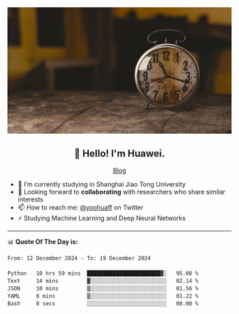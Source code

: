 <div align="center">
  <a href="https://github.com/JHW5981">
    <img src="./assets/background.jpg">
  </a>
</div>

<h2 align="center">👋 Hello! I'm Huawei.</h2>
<p align="center">
  <a href="https://blog.csdn.net/Edward__J?spm=1000.2115.3001.5343">Blog</a>
</p>


- 🔭 I’m currently studying in Shanghai Jiao Tong University
- 💬 Looking forward to **collaborating** with researchers who share similar interests
- 📫 How to reach me: [@yoohuaff](https://twitter.com/yoohuaff) on Twitter
- ⚡ Studying Machine Learning and Deep Neural Networks

-------
📊 **Quote Of The Day is:**
<!--START_SECTION:waka-->

```txt
From: 12 December 2024 - To: 19 December 2024

Python   10 hrs 59 mins  ███████████████████████▓░   95.08 %
Text     14 mins         ▓░░░░░░░░░░░░░░░░░░░░░░░░   02.14 %
JSON     10 mins         ▒░░░░░░░░░░░░░░░░░░░░░░░░   01.56 %
YAML     8 mins          ▒░░░░░░░░░░░░░░░░░░░░░░░░   01.22 %
Bash     0 secs          ░░░░░░░░░░░░░░░░░░░░░░░░░   00.00 %
```

<!--END_SECTION:waka-->
